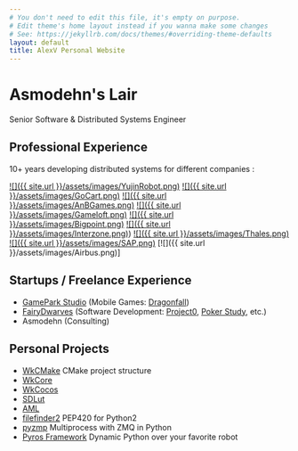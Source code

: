 ```yaml
---
# You don't need to edit this file, it's empty on purpose.
# Edit theme's home layout instead if you wanna make some changes
# See: https://jekyllrb.com/docs/themes/#overriding-theme-defaults
layout: default
title: AlexV Personal Website
---
```



Asmodehn's Lair
===============

Senior Software & Distributed Systems Engineer

Professional Experience
-----------------------

10+ years developing distributed systems for different companies : 

[![]({{ site.url }}/assets/images/YujinRobot.png)](http://en.yujinrobot.com/)
[![]({{ site.url }}/assets/images/GoCart.png)](http://gocart.yujinrobot.com/)
[![]({{ site.url }}/assets/images/AnBGames.png)](http://www.anbgames.com)
[![]({{ site.url }}/assets/images/Gameloft.png)](http://www.gameloft.com)
[![]({{ site.url }}/assets/images/Bigpoint.png)](http://www.bigpoint.com)
[![]({{ site.url }}/assets/images/Interzone.png)](https://www.youtube.com/watch?v=zi8rbMCuwIc))
[![]({{ site.url }}/assets/images/Thales.png)](http://thalesgroup.com)
[![]({{ site.url }}/assets/images/SAP.png)](https://www.sap.com/france/products/product-visualization.html)
[![]({{ site.url }}/assets/images/Airbus.png)]

Startups / Freelance Experience
-------------------------------

- [GamePark Studio](http://gameparkstudio.com) (Mobile Games: [Dragonfall](https://www.youtube.com/watch?v=7gFmaHIiSJA)) 
- [FairyDwarves](http://fairydwarves.com) (Software Development: [Project0](http://www.fairydwarves.com/products/project0), [Poker Study](http://www.fairydwarves.com/products/pokerstudy), etc.)
- Asmodehn (Consulting)


Personal Projects
-----------------

- [WkCMake](https://github.com/asmodehn/wkcmake) CMake project structure
- [WkCore](https://github.com/asmodehn/wkcore) 
- [WkCocos](https://github.com/asmodehn/wkcocos)
- [SDLut](https://github.com/asmodehn/sdlut)
- [AML](https://)
- [filefinder2](https://github.com/asmodehn/filefinder2) PEP420 for Python2 
- [pyzmp](https://github.com/asmodehn/pyzmp) Multiprocess with ZMQ in Python
- [Pyros Framework](https://github.com/pyros-dev) Dynamic Python over your favorite robot 




